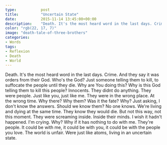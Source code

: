 ```yaml
---
type:           post
title:          "Uncertain State"
date:           2015-11-14 13:45:00+00:00
description:    "Death. It's the most heard word in the last days. Crime. And they say it was orders from their God. Who's the God? "
color: "rgb(22, 17, 7)"
image: "death-tale-of-three-brothers"
categories:
- Words
tags:
- Reflexion
- Death
- World
---
```


Death. It's the most heard word in the last days. Crime. And they say it was orders from their God. Who's the God? Just someone telling them to kill, to suffocate the people until they die. Why are You doing this? Why is this God telling them to kill this people? Innocents. They didnt do anything. They were people. Just like you, just like me. They were in the wrong place. At the wrong time. Why there? Why them? Was it the fate? Why? Just asking, I don't know the answers. Should we know them? No one knows. We're living and dying at the same time. They know they would die. But not this way, not this moment. They were screaming inside. Inside their minds. I wish it hadn't happened. I'm crying. Why? Why if it has nothing to do with me. They're people. It could be with me, it could be with you, it could be with the people you love. The world is unfair. Were just like atoms, living in an uncertain state.
